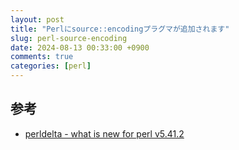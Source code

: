 ```yaml
---
layout: post
title: "Perlにsource::encodingプラグマが追加されます"
slug: perl-source-encoding
date: 2024-08-13 00:33:00 +0900
comments: true
categories: [perl]
---
```


## 参考

- [perldelta - what is new for perl v5.41.2](https://metacpan.org/release/ETHER/perl-5.41.2/view/pod/perldelta.pod)
